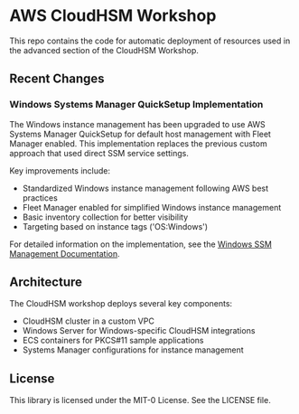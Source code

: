 # AWS CloudHSM Workshop

This repo contains the code for automatic deployment of resources used in the advanced section of the CloudHSM Workshop.

## Recent Changes

### Windows Systems Manager QuickSetup Implementation

The Windows instance management has been upgraded to use AWS Systems Manager QuickSetup for default host management with Fleet Manager enabled. This implementation replaces the previous custom approach that used direct SSM service settings.

Key improvements include:
- Standardized Windows instance management following AWS best practices
- Fleet Manager enabled for simplified Windows instance management
- Basic inventory collection for better visibility
- Targeting based on instance tags ('OS:Windows')

For detailed information on the implementation, see the [Windows SSM Management Documentation](docs/windows-ssm-management.md).

## Architecture

The CloudHSM workshop deploys several key components:
- CloudHSM cluster in a custom VPC
- Windows Server for Windows-specific CloudHSM integrations
- ECS containers for PKCS#11 sample applications
- Systems Manager configurations for instance management

## License

This library is licensed under the MIT-0 License. See the LICENSE file.
